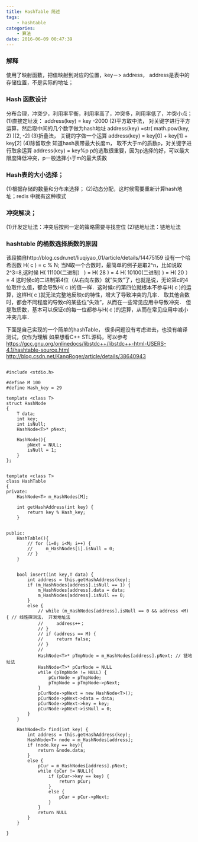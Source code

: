 ```yaml
---
title: HashTable 简述
tags:
    - hashtable
categories:
    - 算法
date: 2016-06-09 00:47:39
---
```


### 解释
使用了映射函数，把值映射到对应的位置，key－> address， address是表中的存储位置，不是实际的地址；
 
### Hash 函数设计
分布合理，冲突少，利用率平衡，利用率高了，冲突多，利用率低了，冲突小点；
(1)直接定址发：
address(key) = key -2000
(2)平方取中法， 对关键字进行平方运算，然后取中间的几个数字做为hash地址
address(key) =str( math.pow(key, 2) )[2, -2]
(3)折叠法， 关键的字做一个运算
address(key) = key[0] + key[1] + key[2]
(4)除留取余
知道hash表带最大长度m， 取不大于m的质数p，对关键字进行取余运算
address(key) = key%p
p的选取很重要，因为p选择的好，可以最大限度降低冲突，p一般选择小于m的最大质数
 
### Hash表的大小选择；
(1)根据存储的数量和分布来选择；
(2)动态分配，这时候需要重新计算hash地址；redis 中就有这种模式
 
### 冲突解决；
(1)开发定址法：冲突后按照一定的策略需要寻找空位
(2)链地址法：链地址法
 
 
### hashtable 的桶数选择质数的原因
该段摘自http://blog.csdn.net/liuqiyao_01/article/details/14475159
设有一个哈希函数
H( c ) = c % N;
当N取一个合数时，最简单的例子是取2^n，比如说取2^3=8,这时候
H( 11100(二进制） ) = H( 28 ) = 4
H( 10100(二进制) ) = H( 20 ）= 4
这时候c的二进制第4位（从右向左数）就”失效”了，也就是说，无论第c的4位取什么值，都会导致H( c )的值一样．这时候c的第四位就根本不参与H( c )的运算，这样H( c )就无法完整地反映c的特性，增大了导致冲突的几率．
取其他合数时，都会不同程度的导致c的某些位”失效”，从而在一些常见应用中导致冲突．
但是取质数，基本可以保证c的每一位都参与H( c )的运算，从而在常见应用中减小冲突几率．
 
 
 
下面是自己实现的一个简单的hashTable， 很多问题没有考虑进去，也没有编译测试，仅作为理解
如果想看C++ STL源码，可以参考
https://gcc.gnu.org/onlinedocs/libstdc++/libstdc++-html-USERS-4.1/hashtable-source.html
http://blog.csdn.net/KangRoger/article/details/38640943
```
 
#include <stdio.h>
 
#define M 100
#define Hash_key = 29
 
template <class T>
struct HashNode
{
    T data;
    int key;
    int isNull;
    HashNode<T>* pNext;
 
    HashNode(){
        pNext = NULL;
        isNull = 1;
    }
}; 
 
 
template <class T>
class HashTable
{
private:
    HashNode<T> m_HashNodes[M];
 
    int getHashAddress(int key) {
        return key % Hash_key;
    }
 
 
public:
    HashTable(){
        // for (i=0; i<M; i++) {
        //     m_HashNodes[i].isNull = 0;    
        // }
    }
 
 
    bool insert(int key,T data) {
        int address = this.getHashAddress(key);
        if (m_HashNodes[address].isNull == 1) {
            m_HashNodes[address].data = data;
            m_HashNodes[address].isNull == 0;
        }
        else {
            // while (m_HashNodes[address].isNull == 0 && address <M) { // 线性探测法， 开发地址法
            //     address++；
            // }
            // if (address == M) {
            //     return false;
            // }
            // 
            HashNode<T>* pTmpNode = m_HashNodes[address].pNext; // 链地址法
            HashNode<T>* pCurNode = NULL
            while (pTmpNode != NULL) {
                pCurNode = pTmpNode;
                pTmpNode = pTmpNode->pNext;
            }
            pCurNode->pNext = new HashNode<T>();
            pCurNode->pNext->data = data;
            pCurNode->pNext->key = key;
            pCurNode->pNext->isNull = 0;
        }
    }
 
    HashNode<T> find(int key) {
        int address = this.getHashAddress(key);
        HashNode<T> node = m_HashNodes[address];
        if (node.key == key){
            return &node.data;
        }
        else {
            pCur = m_HashNodes[address].pNext;
            while (pCur != NULL){
                if (pCur->key == key) {
                    return pCur;
                }
                else {
                    pCur = pCur->pNext;
                }    
            }
            return NULL
        }
    }
 
}
```